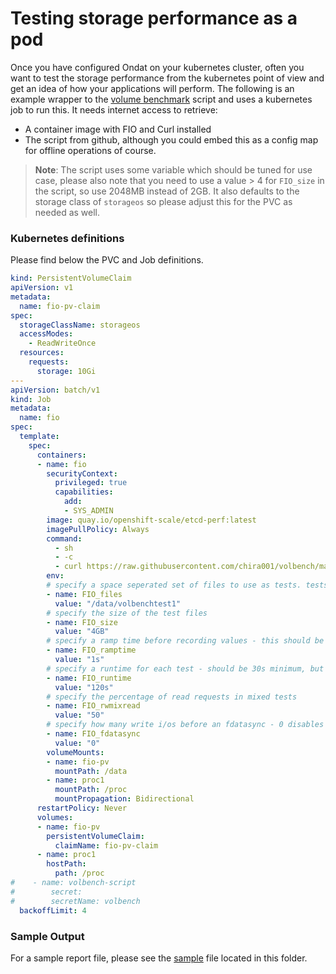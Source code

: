 # Testing storage performance as a pod 

Once you have configured Ondat on your kubernetes cluster, often you want to test the storage performance from the kubernetes point of view and get an idea of how your applications will perform. The following is an example wrapper to the [volume benchmark](https://github.com/chira001/volbench/blob/main/volbench.sh]) script and uses a kubernetes job to run this. It needs internet access to retrieve:
* A container image with FIO and Curl installed
* The script from github, although you could embed this as a config map for offline operations of course.

> **Note**: The script uses some variable which should be tuned for use case, please also note that you need to use a value > 4 for `FIO_size` in the script, so use 2048MB instead of 2GB. It also defaults to the storage class of `storageos` so please adjust this for the PVC as needed as well.

### Kubernetes definitions

Please find below the PVC and Job definitions.

```YAML
kind: PersistentVolumeClaim
apiVersion: v1
metadata:
  name: fio-pv-claim
spec:
  storageClassName: storageos
  accessModes:
    - ReadWriteOnce
  resources:
    requests:
      storage: 10Gi
---
apiVersion: batch/v1
kind: Job
metadata:
  name: fio
spec:
  template:
    spec:
      containers:
      - name: fio
        securityContext:
          privileged: true
          capabilities:
            add:
            - SYS_ADMIN
        image: quay.io/openshift-scale/etcd-perf:latest
        imagePullPolicy: Always
        command: 
          - sh
          - -c
          - curl https://raw.githubusercontent.com/chira001/volbench/main/volbench.sh | bash
        env:
        # specify a space seperated set of files to use as tests. tests are run in paralled across all files
        - name: FIO_files
          value: "/data/volbenchtest1"
        # specify the size of the test files
        - name: FIO_size
          value: "4GB"
        # specify a ramp time before recording values - this should be around 10 seconds
        - name: FIO_ramptime
          value: "1s"
        # specify a runtime for each test - should be 30s minimum, but 120 is preferred
        - name: FIO_runtime
          value: "120s"
        # specify the percentage of read requests in mixed tests
        - name: FIO_rwmixread
          value: "50"
        # specify how many write i/os before an fdatasync - 0 disables
        - name: FIO_fdatasync
          value: "0"
        volumeMounts:
        - name: fio-pv
          mountPath: /data
        - name: proc1
          mountPath: /proc
          mountPropagation: Bidirectional
      restartPolicy: Never
      volumes:
      - name: fio-pv
        persistentVolumeClaim:
          claimName: fio-pv-claim
      - name: proc1
        hostPath:
          path: /proc
#    - name: volbench-script
#        secret:
#        secretName: volbench
  backoffLimit: 4
```

### Sample Output

For a sample report file, please see the [sample](./sample-output.html) file located in this folder.